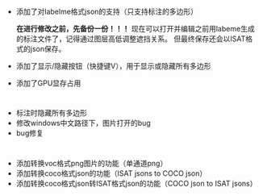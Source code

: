 # 

- 添加了对labelme格式json的支持（只支持标注的多边形）

    **在进行修改之前，先备份一份！！！**
    现在可以打开并编辑之前用labeme生成的标注文件了，记得通过图层高低调整遮挡关系。
    但最终保存还会以ISAT格式的json保存。

- 添加了显示/隐藏按钮（快捷键V），用于显示或隐藏所有多边形
- 添加了GPU显存占用

# 

- 标注时隐藏所有多边形
- 修改windows中文路径下，图片打开的bug
- bug修复

# 
- 添加转换voc格式png图片的功能（单通道png）
- 添加转换coco格式json的功能（ISAT jsons to COCO json）
- 添加转换coco格式json转ISAT格式json的功能（COCO json to ISAT jsons）